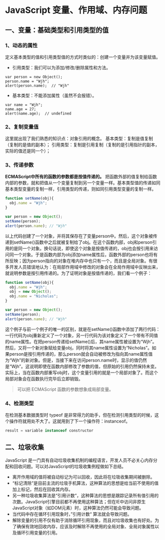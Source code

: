 # JavaScript 变量、作用域、内存问题



## 一、变量：基础类型和引用类型的值



### 1、动态的属性
定义基本类型的值和引用类型值的方式时类似的：创建一个变量并为该变量赋值。
- 引用类型：我们可以为添加/修改/删除属性和方法。

```
var person = new Object();
person.name = "Wjh";
alert(person.name);  // "Wjh"
```

- 基本类型：不能添加属性（虽然不会报错）。

```
var name = "Wjh";
name.age = 27;
alert(name.age);  // undefined
```



### 2、复制变量值

这里就出现了我们熟悉的知识点：对象引用的概念。
基本类型：复制是值复制（复制的是值的副本）；
引用类型：复制是引用复制（复制的是引用指针的副本，实际的值还是同一个）；




### 3、传递参数

**ECMAScript中所有的函数的参数都是按值传递的。**
把函数外部的值复制给函数内部的参数，就和把值从一个变量复制到另一个变量一样。基本类型值的传递如同基本类型变量的复制一样，引用类型的传递，则如同引用类型变量的复制一样。

```javascript
function setName(obj){
  obj.name = "Wjh";
}

var person = new Object();
setName(person);
alert(person.name); // "Wjh"
```
以上代码创建了一个对象，并将其保存在了变量person中。然后，这个对象被传递到setName()函数中之后就被复制给了obj。在这个函数内部，obj和person引用的是同一个对象。换句话说，即使这个对象是按值传递的，obj也会按引用来访问同一个对象。于是函数内部为obj添加name属性后，函数外部的person也将有所反映；因为person指向的对象在堆内存中也只有一个，而且是全局对象。有很多开发人员错误地认为：在局部作用域中修改的对象会在全局作用域中反映出来，就说明参数是按引用传递的。为了证明对象是按值传递的，我们看一个例子：

```javascript
function setName(obj){
  obj.name = "Wjh";
  obj = new Object();
  obj.name = "Nicholas";
}

var person = new Object();
setName(person);
alert(person.name); // "Wjh"
```

这个例子与前一个例子的唯一的区别，就是在setName()函数中添加了两行代码：一行代码为obj重新定义了一个对象，另一行代码为该对象定义了一个带有不同值的name属性。在把person传递给setName()后，其name属性被设置为“Wjh”。然后，又将一个新对象赋给变量obj，同时将其name属性设置为“Nicholas”。如果person是按引用传递的，那么person就会自动被修改为指向其name属性值为“Wjh”的新对象。但是，当接下来在访问person.name时，显示的值仍然是“Wjh”。这说明即使在函数内部修改了参数的值，但原始的引用仍然保持未变。实际上，当在函数内部重写obj时，这个变量引用的就是一个局部对象了。而这个局部对象会在函数执行完毕后立即销毁。

> 可以把 ECMAScript 函数的参数想象成局部变量。




### 4、检测类型

在检测基本数据类型时 typeof 是非常得力的助手，但在检测引用类型的时候，这个操作符就用处不大了。这就用到了下一个操作符：instanceof。

```javascript
result = variable instanceof constructor
```



## 二、垃圾收集

JavaScript 是一门具有自动垃圾收集机制的编程语言，开发人员不必关心内存分配和回收问题。可以对JavaScript的垃圾收集例程做如下总结。

- 离开作用域的值将被自动标记为可以回收，因此将在垃圾收集期间被删除。
- “标记清除”是目前主流的垃圾手机算法，这种算法的思想是给当前不使用的值加上标记，然后在回收其内存。
- 另一种垃圾收集算法是“引用计数“，这种算法的思想是跟踪记录所有值引用的次数。JavaScript引擎目前都不再使用这种算法；但在IE中访问非原生JavaScript对象（如DOM元素）时，这种算法仍然可能会导致问题。
- 当代码中存在循环引用现象时，”引用计数“ 算法就会导致问题。
- 解除变量的引用不仅有助于消除循环引用现象，而且对垃圾收集也有好处。为了确保有效地回收内存，应该及时解除不再使用的全局对象、全局对象属性以及循环引用变量的引用。










